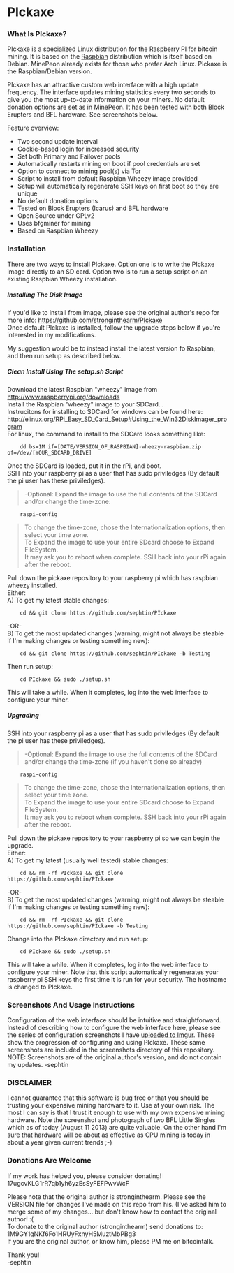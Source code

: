 # PIckaxe 

### What Is PIckaxe?
PIckaxe is a specialized Linux distribution for the Raspberry PI for bitcoin mining. It is based on the [Raspbian](http://www.raspbian.org) distribution which is itself based on Debian. MinePeon already exists for those who prefer Arch Linux. PIckaxe is the Raspbian/Debian version.

PIckaxe has an attractive custom web interface with a high update frequency.  The interface updates mining statistics every two seconds to give you the most up-to-date information on your miners. No default donation options are set as in MinePeon. It has been tested with both Block Erupters and BFL hardware. See screenshots below.

Feature overview:
* Two second update interval
* Cookie-based login for increased security
* Set both Primary and Failover pools
* Automatically restarts mining on boot if pool credentials are set
* Option to connect to mining pool(s) via Tor
* Script to install from default Raspbian Wheezy image provided
* Setup will automatically regenerate SSH keys on first boot so they are unique
* No default donation options
* Tested on Block Erupters (Icarus) and BFL hardware
* Open Source under GPLv2
* Uses bfgminer for mining
* Based on Raspbian Wheezy

### Installation

There are two ways to install PIckaxe. Option one is to write the PIckaxe image directly to an SD card. Option two is to run a setup script on an existing Raspbian Wheezy installation.

##### Installing The Disk Image

If you'd like to install from image, please see the original author's repo for more info:  https://github.com/stronginthearm/PIckaxe  
Once default PIckaxe is installed, follow the upgrade steps below if you're interested in my modifications.  

My suggestion would be to instead install the latest version fo Raspbian, and then run setup as described below.  

##### Clean Install Using The setup.sh Script

Download the latest Raspbian "wheezy" image from http://www.raspberrypi.org/downloads  
Install the Raspbian "wheezy" image to your SDCard...  
Instrucitons for installing to SDCard for windows can be found here:  http://elinux.org/RPi_Easy_SD_Card_Setup#Using_the_Win32DiskImager_program  
For linux, the command to install to the SDCard looks something like:  

		dd bs=1M if=[DATE/VERSION_OF_RASPBIAN]-wheezy-raspbian.zip of=/dev/[YOUR_SDCARD_DRIVE]  

Once the SDCard is loaded, put it in the rPi, and boot.  
SSH into your raspberry pi as a user that has sudo priviledges (By default the pi user has these priviledges).  

> -Optional:  Expand the image to use the full contents of the SDCard and/or change the time-zone:  

		raspi-config  
		
> To change the time-zone, chose the Internationalization options, then select your time zone.  
> To Expand the image to use your entire SDcard choose to Expand FileSystem.  
> It may ask you to reboot when complete.  SSH back into your rPi again after the reboot.  
  
  

Pull down the pickaxe repository to your raspberry pi which has raspbian wheezy installed.  
Either:  
A) To get my latest stable changes:  

		cd && git clone https://github.com/sephtin/PIckaxe  
		
-OR-  
B) To get the most updated changes (warning, might not always be steable if I'm making changes or testing something new):  

		cd && git clone https://github.com/sephtin/PIckaxe -b Testing  

Then run setup:  

		cd PIckaxe && sudo ./setup.sh  
		
This will take a while. When it completes, log into the web interface to configure your miner.  


##### Upgrading  

SSH into your raspberry pi as a user that has sudo priviledges (By default the pi user has these priviledges).  
> -Optional:  Expand the image to use the full contents of the SDCard and/or change the time-zone (if you haven't done so already)  

		raspi-config  
		
> To change the time-zone, chose the Internationalization options, then select your time zone.  
> To Expand the image to use your entire SDcard choose to Expand FileSystem.  
> It may ask you to reboot when complete.  SSH back into your rPi again after the reboot.  

Pull down the pickaxe repository to your raspberry pi so we can begin the upgrade.  
Either:  
A) To get my latest (usually well tested) stable changes:  

		cd && rm -rf PIckaxe && git clone https://github.com/sephtin/PIckaxe  
		
-OR-  
B) To get the most updated changes (warning, might not always be steable if I'm making changes or testing something new):  

		cd && rm -rf PIckaxe && git clone https://github.com/sephtin/PIckaxe -b Testing  

Change into the PIckaxe directory and run setup:  

		cd PIckaxe && sudo ./setup.sh  

This will take a while. When it completes, log into the web interface to configure your miner. Note that this script automatically regenerates your raspberry pi SSH keys the first time it is run for your security. The hostname is changed to PIckaxe.  


### Screenshots And Usage Instructions  

Configuration of the web interface should be intuitive and straightforward. Instead of describing how to configure the web interface here, please see the series of configuration screenshots I have [uploaded to Imgur](http://imgur.com/a/B9FyJ). These show the progression of configuring and using PIckaxe. These same screenshots are included in the screenshots directory of this repository.  
NOTE:  Screenshots are of the original author's version, and do not contain my updates.  -sephtin  


### DISCLAIMER  

I cannot guarantee that this software is bug free or that you should be trusting your expensive mining hardware to it. Use at your own risk. The most I can say is that I trust it enough to use with my own expensive mining hardware. Note the screenshot and photograph of two BFL Little Singles which as of today (August 11 2013) are quite valuable. On the other hand I'm sure that hardware will be about as effective as CPU mining is today in about a year given current trends ;-)  


### Donations Are Welcome  

If my work has helped you, please consider donating!  17ugcvKLG1rR7qb1yh6yzEsSyFEFPwvWcF  


Please note that the original author is stronginthearm.  Please see the VERSION file for changes I've made on this repo from his. (I've asked him to merge some of my changes... but don't know how to contact the original author! :(  
To donate to the original author (stronginthearm) send donations to: 1M9GY1qNKf6Fo1HRUyFxnyH5MuztMbPBg3  
If you are the original author, or know him, please PM me on bitcointalk.  


Thank you!  
-sephtin  


